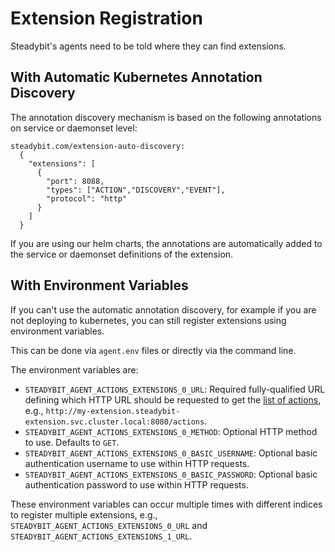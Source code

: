 # Extension Registration

Steadybit's agents need to be told where they can find extensions.

## With Automatic Kubernetes Annotation Discovery

The annotation discovery mechanism is based on the following annotations on service or daemonset level:

``` 
steadybit.com/extension-auto-discovery:                                                                                                                                                                              
  {                                                                                                                                                                                                                
    "extensions": [                                                                                                                                                                                                
      {                                                                                                                                                                                                            
        "port": 8088,                                                                                                                                                                                              
        "types": ["ACTION","DISCOVERY","EVENT"],                                                                                                                                                                           
        "protocol": "http"                                                                                                                                                                                               
      }                                                                                                                                                                                                          
    ]                                                                                                                                                                                                    
  }
```

If you are using our helm charts, the annotations are automatically added to the service or daemonset definitions of the extension.

## With Environment Variables

If you can't use the automatic annotation discovery, for example if you are not deploying to kubernetes, you can still register extensions using environment
variables.

This can be done via `agent.env` files or directly via the command line.

The environment variables are:

- `STEADYBIT_AGENT_ACTIONS_EXTENSIONS_0_URL`: Required fully-qualified URL defining which HTTP URL should be requested to get
  the [list of actions](./action-api.md#action-list), e.g., `http://my-extension.steadybit-extension.svc.cluster.local:8080/actions`.
- `STEADYBIT_AGENT_ACTIONS_EXTENSIONS_0_METHOD`: Optional HTTP method to use. Defaults to `GET`.
- `STEADYBIT_AGENT_ACTIONS_EXTENSIONS_0_BASIC_USERNAME`: Optional basic authentication username to use within HTTP requests.
- `STEADYBIT_AGENT_ACTIONS_EXTENSIONS_0_BASIC_PASSWORD`: Optional basic authentication password to use within HTTP requests.

These environment variables can occur multiple times with different indices to register multiple extensions, e.g., `STEADYBIT_AGENT_ACTIONS_EXTENSIONS_0_URL`
and `STEADYBIT_AGENT_ACTIONS_EXTENSIONS_1_URL`.
